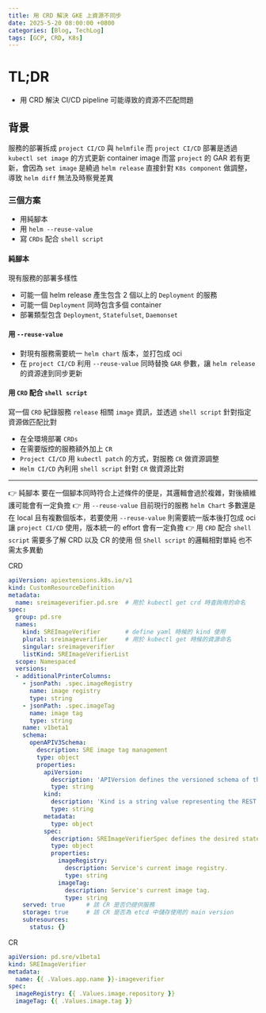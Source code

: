 ```yaml
---
title: 用 CRD 解決 GKE 上資源不同步
date: 2025-5-20 08:00:00 +0800
categories: [Blog, TechLog]
tags: [GCP, CRD, K8s]
---
```



# TL;DR
- 用 CRD 解決 CI/CD pipeline 可能導致的資源不匹配問題

## 背景
服務的部署拆成 `project CI/CD` 與 `helmfile`
而 `project CI/CD` 部署是透過 `kubectl set image` 的方式更新 container image
而當 `project` 的 GAR 若有更新，會因為 `set image` 是繞過 `helm release` 直接針對 `K8s component` 做調整，導致 `helm diff` 無法及時察覺差異

### 三個方案
- 用純腳本
- 用 `helm --reuse-value`
- 寫 `CRDs` 配合 `shell script`

#### 純腳本
現有服務的部署多樣性
- 可能一個 helm release 產生包含 2 個以上的 `Deployment` 的服務
- 可能一個 `Deployment` 同時包含多個 container
- 部署類型包含 `Deployment`, `Statefulset`, `Daemonset`

#### 用 `--reuse-value`
- 對現有服務需要統一 `helm chart` 版本，並打包成 oci
- 在 `project CI/CD` 利用 `--reuse-value` 同時替換 `GAR` 參數，讓 `helm release` 的資源達到同步更新

#### 用 `CRD` 配合 `shell script`
寫一個 `CRD` 紀錄服務 `release` 相關 `image` 資訊，並透過 `shell script` 針對指定資源做匹配比對

- 在全環境部署 `CRDs`
- 在需要版控的服務額外加上 `CR`
- `Project CI/CD` 用 `kubectl patch` 的方式，對服務 `CR` 做資源調整
- `Helm CI/CD` 內利用 `shell script` 針對 `CR` 做資源比對
---
👉  純腳本
要在一個腳本同時符合上述條件的便是，其邏輯會過於複雜，對後續維護可能會有一定負擔
👉 用 `--reuse-value`
目前現行的服務 `helm Chart` 多數還是在 local 且有複數個版本，若要使用 `--reuse-value` 則需要統一版本後打包成 oci 讓 `project CI/CD` 使用，版本統一的 effort 會有一定負擔
👉 用 `CRD` 配合 `shell script`
需要多了解 CRD 以及 CR 的使用
但 `Shell script` 的邏輯相對單純
也不需太多異動

CRD
```yaml
apiVersion: apiextensions.k8s.io/v1
kind: CustomResourceDefinition
metadata:
  name: sreimageverifier.pd.sre  # 用於 kubectl get crd 時查詢用的命名
spec:
  group: pd.sre
  names:
    kind: SREImageVerifier       # define yaml 時候的 kind 使用
    plural: sreimageverifier     # 用於 kubectl get 時候的資源命名
    singular: sreimageverifier
    listKind: SREImageVerifierList
  scope: Namespaced
  versions:
  - additionalPrinterColumns:
    - jsonPath: .spec.imageRegistry
      name: image registry
      type: string
    - jsonPath: .spec.imageTag
      name: image tag
      type: string
    name: v1beta1
    schema:
      openAPIV3Schema:
        description: SRE image tag management
        type: object
        properties:
          apiVersion:
            description: 'APIVersion defines the versioned schema of this representation'
            type: string
          kind:
            description: 'Kind is a string value representing the REST resource this object represents. Servers may infer this from the endpoint the client submits requests to. Cannot be updated. In CamelCase. More info: https://git.k8s.io/community/contributors/devel/sig-architecture/api-conventions.md#types-kinds'
            type: string
          metadata:
            type: object
          spec:
            description: SREImageVerifierSpec defines the desired state of SREImageVerifier
            type: object
            properties:
              imageRegistry:
                description: Service's current image registry.
                type: string
              imageTag:
                description: Service's current image tag.
                type: string
    served: true      # 該 CR 是否仍提供服務
    storage: true     # 該 CR 是否為 etcd 中儲存使用的 main version
    subresources:
      status: {}
```

CR
```yaml
apiVersion: pd.sre/v1beta1
kind: SREImageVerifier
metadata:
  name: {{ .Values.app.name }}-imageverifier
spec:
  imageRegistry: {{ .Values.image.repository }}
  imageTag: {{ .Values.image.tag }}
```
